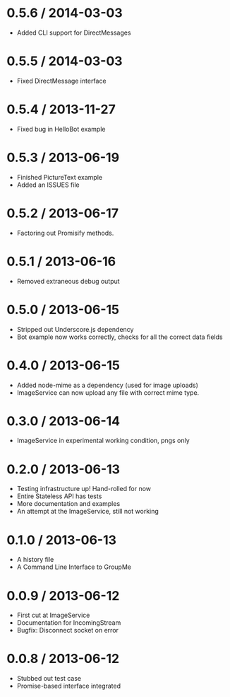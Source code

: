 0.5.6 / 2014-03-03
==================

* Added CLI support for DirectMessages

0.5.5 / 2014-03-03
==================

* Fixed DirectMessage interface

0.5.4 / 2013-11-27
==================

* Fixed bug in HelloBot example

0.5.3 / 2013-06-19
==================

* Finished PictureText example
* Added an ISSUES file

0.5.2 / 2013-06-17
==================

 * Factoring out Promisify methods.

0.5.1 / 2013-06-16
==================

 * Removed extraneous debug output

0.5.0 / 2013-06-15
==================

 * Stripped out Underscore.js dependency
 * Bot example now works correctly, checks for all the correct data fields

0.4.0 / 2013-06-15
==================

 * Added node-mime as a dependency (used for image uploads)
 * ImageService can now upload any file with correct mime type.

0.3.0 / 2013-06-14
==================

 * ImageService in experimental working condition, pngs only

0.2.0 / 2013-06-13
==================

 * Testing infrastructure up! Hand-rolled for now
 * Entire Stateless API has tests
 * More documentation and examples
 * An attempt at the ImageService, still not working

0.1.0 / 2013-06-13
==================

 * A history file
 * A Command Line Interface to GroupMe

0.0.9 / 2013-06-12 
==================

 * First cut at ImageService
 * Documentation for IncomingStream
 * Bugfix: Disconnect socket on error


0.0.8 / 2013-06-12 
==================

 * Stubbed out test case
 * Promise-based interface integrated
